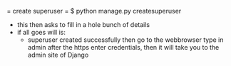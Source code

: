 

= create superuser =
$ python manage.py createsuperuser
 * this then asks to fill in a hole bunch of details
 * if all goes will is:
 	* superuser created successfully
then go to the webbrowser type in admin after the https
enter credentials, then it will take you to the admin site of Django
